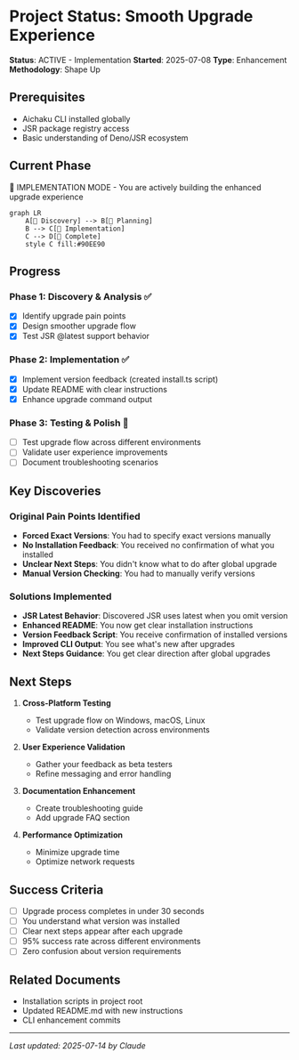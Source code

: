 # Project Status: Smooth Upgrade Experience

**Status**: ACTIVE - Implementation **Started**: 2025-07-08 **Type**:
Enhancement **Methodology**: Shape Up

## Prerequisites

- Aichaku CLI installed globally
- JSR package registry access
- Basic understanding of Deno/JSR ecosystem

## Current Phase

🔨 IMPLEMENTATION MODE - You are actively building the enhanced upgrade
experience

```mermaid
graph LR
    A[🌱 Discovery] --> B[🌿 Planning]
    B --> C[🌳 Implementation]
    C --> D[🍃 Complete]
    style C fill:#90EE90
```

## Progress

### Phase 1: Discovery & Analysis ✅

- [x] Identify upgrade pain points
- [x] Design smoother upgrade flow
- [x] Test JSR @latest support behavior

### Phase 2: Implementation ✅

- [x] Implement version feedback (created install.ts script)
- [x] Update README with clear instructions
- [x] Enhance upgrade command output

### Phase 3: Testing & Polish 🔄

- [ ] Test upgrade flow across different environments
- [ ] Validate user experience improvements
- [ ] Document troubleshooting scenarios

## Key Discoveries

### Original Pain Points Identified

- **Forced Exact Versions**: You had to specify exact versions manually
- **No Installation Feedback**: You received no confirmation of what you
  installed
- **Unclear Next Steps**: You didn't know what to do after global upgrade
- **Manual Version Checking**: You had to manually verify versions

### Solutions Implemented

- **JSR Latest Behavior**: Discovered JSR uses latest when you omit version
- **Enhanced README**: You now get clear installation instructions
- **Version Feedback Script**: You receive confirmation of installed versions
- **Improved CLI Output**: You see what's new after upgrades
- **Next Steps Guidance**: You get clear direction after global upgrades

## Next Steps

1. **Cross-Platform Testing**
   - Test upgrade flow on Windows, macOS, Linux
   - Validate version detection across environments

2. **User Experience Validation**
   - Gather your feedback as beta testers
   - Refine messaging and error handling

3. **Documentation Enhancement**
   - Create troubleshooting guide
   - Add upgrade FAQ section

4. **Performance Optimization**
   - Minimize upgrade time
   - Optimize network requests

## Success Criteria

- [ ] Upgrade process completes in under 30 seconds
- [ ] You understand what version was installed
- [ ] Clear next steps appear after each upgrade
- [ ] 95% success rate across different environments
- [ ] Zero confusion about version requirements

## Related Documents

- Installation scripts in project root
- Updated README.md with new instructions
- CLI enhancement commits

---

_Last updated: 2025-07-14 by Claude_
